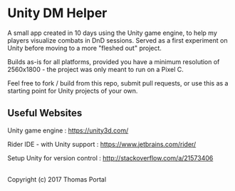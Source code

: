 Unity DM Helper
===========================================

A small app created in 10 days using the Unity game engine, to help my players visualize combats in DnD sessions. Served as a first experiment on Unity before moving to a more "fleshed out" project.

Builds as-is for all platforms, provided you have a minimum resolution of 2560x1800 - the project was only meant to run on a Pixel C.

Feel free to fork / build from this repo, submit pull requests, or use this as a starting point for Unity projects of your own.

Useful Websites
---------------

Unity game engine : https://unity3d.com/

Rider IDE - with Unity support : https://www.jetbrains.com/rider/

Setup Unity for version control : http://stackoverflow.com/a/21573406


<br />
Copyright (c) 2017 Thomas Portal
